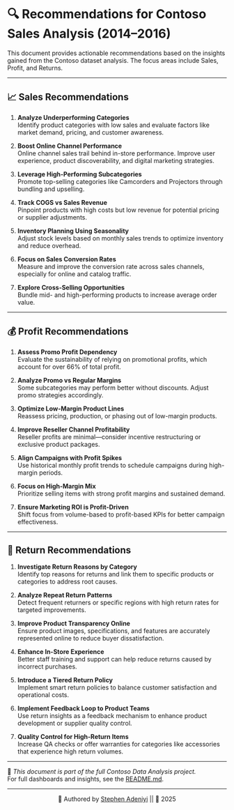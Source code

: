 # 🔍 Recommendations for Contoso Sales Analysis (2014–2016)

This document provides actionable recommendations based on the insights gained from the Contoso dataset analysis. The focus areas include Sales, Profit, and Returns.

---

## 📈 Sales Recommendations

1. **Analyze Underperforming Categories**  
   Identify product categories with low sales and evaluate factors like market demand, pricing, and customer awareness.

2. **Boost Online Channel Performance**  
   Online channel sales trail behind in-store performance. Improve user experience, product discoverability, and digital marketing strategies.

3. **Leverage High-Performing Subcategories**  
   Promote top-selling categories like Camcorders and Projectors through bundling and upselling.

4. **Track COGS vs Sales Revenue**  
   Pinpoint products with high costs but low revenue for potential pricing or supplier adjustments.

5. **Inventory Planning Using Seasonality**  
   Adjust stock levels based on monthly sales trends to optimize inventory and reduce overhead.

6. **Focus on Sales Conversion Rates**  
   Measure and improve the conversion rate across sales channels, especially for online and catalog traffic.

7. **Explore Cross-Selling Opportunities**  
   Bundle mid- and high-performing products to increase average order value.

---

## 💰 Profit Recommendations

1. **Assess Promo Profit Dependency**  
   Evaluate the sustainability of relying on promotional profits, which account for over 66% of total profit.

2. **Analyze Promo vs Regular Margins**  
   Some subcategories may perform better without discounts. Adjust promo strategies accordingly.

3. **Optimize Low-Margin Product Lines**  
   Reassess pricing, production, or phasing out of low-margin products.

4. **Improve Reseller Channel Profitability**  
   Reseller profits are minimal—consider incentive restructuring or exclusive product packages.

5. **Align Campaigns with Profit Spikes**  
   Use historical monthly profit trends to schedule campaigns during high-margin periods.

6. **Focus on High-Margin Mix**  
   Prioritize selling items with strong profit margins and sustained demand.

7. **Ensure Marketing ROI is Profit-Driven**  
   Shift focus from volume-based to profit-based KPIs for better campaign effectiveness.

---

## 🔄 Return Recommendations

1. **Investigate Return Reasons by Category**  
   Identify top reasons for returns and link them to specific products or categories to address root causes.

2. **Analyze Repeat Return Patterns**  
   Detect frequent returners or specific regions with high return rates for targeted improvements.

3. **Improve Product Transparency Online**  
   Ensure product images, specifications, and features are accurately represented online to reduce buyer dissatisfaction.

4. **Enhance In-Store Experience**  
   Better staff training and support can help reduce returns caused by incorrect purchases.

5. **Introduce a Tiered Return Policy**  
   Implement smart return policies to balance customer satisfaction and operational costs.

6. **Implement Feedback Loop to Product Teams**  
   Use return insights as a feedback mechanism to enhance product development or supplier quality control.

7. **Quality Control for High-Return Items**  
   Increase QA checks or offer warranties for categories like accessories that experience high return volumes.

---

📁 _This document is part of the full Contoso Data Analysis project._  
For full dashboards and insights, see the [README.md](./README.md).

---

<div align="center">

💼 Authored by [Stephen Adeniyi](https://github.com/SteevAnalytics/) || 📅 2025

</div>

